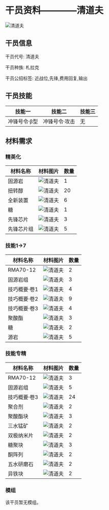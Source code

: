 # 干员资料————清道夫

![清道夫](./oprImages/清道夫.png)

## 干员信息

干员代号: 清道夫

干员种族: 札拉克

干员公招标签: 近战位,先锋,费用回复,输出

## 干员技能

| 技能一       | 技能二   | 技能三 |
| ------------ | -------- | ------ |
| 冲锋号令·β型 | 冲锋号令·攻击 | 无 |

## 材料需求

### 精英化

| 材料名称      | 材料图片 | 数量  |
|---------|---------|-----|
| 固源岩 | ![清道夫](./matIcons/固源岩.png)  |   1  |
| 扭转醇 | ![清道夫](./matIcons/扭转醇.png)  |   20  |
| 全新装置 | ![清道夫](./matIcons/全新装置.png)  |   6  |
| 糖 | ![清道夫](./matIcons/糖.png)  |   1  |
| 先锋芯片 | ![清道夫](./matIcons/先锋芯片.png)  |   3  |
| 先锋芯片组 | ![清道夫](./matIcons/先锋芯片组.png)  |   5  |

### 技能1→7

| 材料名称      | 材料图片 | 数量  |
|---------|---------|-----|
| RMA70-12 | ![清道夫](./matIcons/RMA70-12.png)  |   2  |
| 固源岩组 | ![清道夫](./matIcons/固源岩组.png)  |   3  |
| 技巧概要·卷1 | ![清道夫](./matIcons/技巧概要·卷1.png)  |   4  |
| 技巧概要·卷2 | ![清道夫](./matIcons/技巧概要·卷2.png)  |   9  |
| 技巧概要·卷3 | ![清道夫](./matIcons/技巧概要·卷3.png)  |   4  |
| 聚酸酯 | ![清道夫](./matIcons/聚酸酯.png)  |   3  |
| 糖 | ![清道夫](./matIcons/糖.png)  |   2  |
| 源岩 | ![清道夫](./matIcons/源岩.png)  |   5  |

### 技能专精

| 材料名称      | 材料图片 | 数量  |
|---------|---------|-----|
| RMA70-12 | ![清道夫](./matIcons/RMA70-12.png)  |   3  |
| 固源岩组 | ![清道夫](./matIcons/固源岩组.png)  |   5  |
| 技巧概要·卷3 | ![清道夫](./matIcons/技巧概要·卷3.png)  |   24  |
| 聚合剂 | ![清道夫](./matIcons/聚合剂.png)  |   2  |
| 聚酸酯块 | ![清道夫](./matIcons/聚酸酯块.png)  |   3  |
| 三水锰矿 | ![清道夫](./matIcons/三水锰矿.png)  |   2  |
| 双极纳米片 | ![清道夫](./matIcons/双极纳米片.png)  |   2  |
| 糖聚块 | ![清道夫](./matIcons/糖聚块.png)  |   3  |
| 酮阵列 | ![清道夫](./matIcons/酮阵列.png)  |   2  |
| 五水研磨石 | ![清道夫](./matIcons/五水研磨石.png)  |   2  |
| 异铁块 | ![清道夫](./matIcons/异铁块.png)  |   2  |

### 模组

该干员暂无模组。
